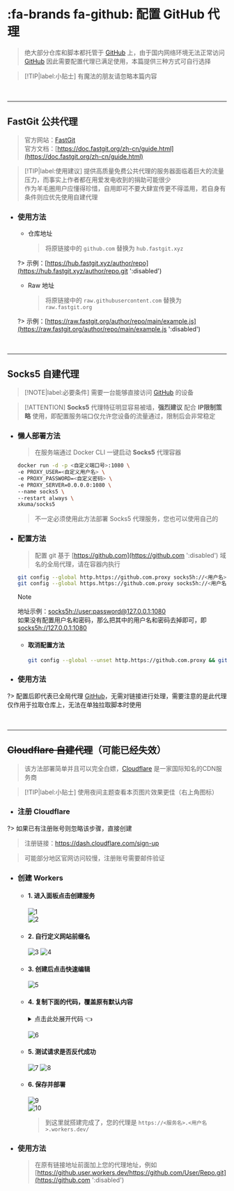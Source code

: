# :fa-brands fa-github: 配置 GitHub 代理
> 绝大部分仓库和脚本都托管于 [GitHub](https://github.com) 上，由于国内网络环境无法正常访问 [GitHub](https://github.com ':disabled') 因此需要配置代理已满足使用，本篇提供三种方式可自行选择

> [!TIP|label:小贴士]
> 有魔法的朋友请忽略本篇内容

ㅤ

***

## FastGit 公共代理
> 官方网站：[FastGit](https://fastgit.org)\
> 官方文档：[https://doc.fastgit.org/zh-cn/guide.html](https://doc.fastgit.org/zh-cn/guide.html)

> [!TIP|label:使用建议]
> 提供高质量免费公共代理的服务器面临着巨大的流量压力，而事实上作者都在用爱发电收到的捐助可能很少\
> 作为羊毛圈用户应懂得珍惜，自用即可不要大肆宣传更不得滥用，若自身有条件则应优先使用自建代理

- ### 使用方法 <!-- {docsify-ignore} -->

    - 仓库地址

        > 将原链接中的 `github.com` 替换为 `hub.fastgit.xyz`

    ?> 示例：[https://hub.fastgit.xyz/author/repo](https://hub.fastgit.xyz/author/repo.git ':disabled')

    - Raw 地址

        > 将原链接中的 `raw.githubusercontent.com` 替换为 `raw.fastgit.org`

    ?> 示例：[https://raw.fastgit.org/author/repo/main/example.js](https://raw.fastgit.org/author/repo/main/example.js ':disabled')

ㅤ

***

## Socks5 自建代理

> [!NOTE|label:必要条件]
> 需要一台能够直接访问 [GitHub](https://github.com) 的设备

> [!ATTENTION]
> **Socks5** 代理特征明显容易被墙，**强烈建议** 配合 **IP限制策略** 使用，即配置服务端口仅允许您设备的流量通过，限制后会非常稳定

- ### 懒人部署方法 <!-- {docsify-ignore} -->

    > 在服务端通过 Docker CLI 一键启动 **Socks5** 代理容器

    ```bash
    docker run -d -p <自定义端口号>:1080 \
    -e PROXY_USER=<自定义用户名> \
    -e PROXY_PASSWORD=<自定义密码> \
    -e PROXY_SERVER=0.0.0.0:1080 \
    --name socks5 \
    --restart always \
    xkuma/socks5
    ```
    > 不一定必须使用此方法部署 Socks5 代理服务，您也可以使用自己的

- ### 配置方法 <!-- {docsify-ignore} -->

    > 配置 git 基于 [https://github.com](https://github.com ':disabled') 域名的全局代理，请在容器内执行

    ```bash
    git config --global http.https://github.com.proxy socks5h://<用户名>:<密码>@<地址>:<端口>
    git config --global https.https://github.com.proxy socks5h://<用户名>:<密码>@<地址>:<端口>
    ```
    > [!NOTE]
    > 地址示例：[socks5h://user:password@127.0.0.1:1080](http://127.0.0.1:1080 ':disabled')\
    > 如果没有配置用户名和密码，那么把其中的用户名和密码去掉即可，即 [socks5h://127.0.0.1:1080](http://127.0.0.1:1080 ':disabled')

    - #### 取消配置方法

        ```bash
        git config --global --unset http.https://github.com.proxy && git config --global --unset https.https://github.com.proxy
        ```

- ### 使用方法 <!-- {docsify-ignore} -->

?> 配置后即代表已全局代理 [GitHub](https://github.com ':disabled')，无需对链接进行处理，需要注意的是此代理仅作用于拉取仓库上，无法在单独拉取脚本时使用

ㅤ

***

## ~~Cloudflare 自建代理~~（可能已经失效）

> 该方法部署简单并且可以完全白嫖，[Cloudflare](https://www.cloudflare.com/zh-cn) 是一家国际知名的CDN服务商

> [!TIP|label:小贴士]
> 使用夜间主题查看本页图片效果更佳（右上角图标）

- ### 注册 Cloudflare <!-- {docsify-ignore} -->

?> 如果已有注册账号则忽略该步骤，直接创建

> 注册链接：https://dash.cloudflare.com/sign-up

> 可能部分地区官网访问较慢，注册账号需要邮件验证

- ### 创建 Workers <!-- {docsify-ignore} -->

    - #### 1. 进入面板点击创建服务 <!-- {docsify-ignore} -->

        ![1](../img/proxy/1.png)\
        ![2](../img/proxy/2.png ':size=1050x450')

    - #### 2. 自行定义网站前缀名 <!-- {docsify-ignore} -->

        ![3](../img/proxy/3.jpeg ':size=1050x450')
        ![4](../img/proxy/4.png ':size=1050x150')

    - #### 3. 创建后点击快速编辑 <!-- {docsify-ignore} -->

        ![5](../img/proxy/5.png ':size=1050x450')

    - #### 4. 复制下面的代码，覆盖原有默认内容 <!-- {docsify-ignore} -->

        <div style='color: var(--themeColor);'>
        <details>

        <summary>点击此处展开代码 👈</summary>

        ```javascript
        'use strict'
        
        /**
         * static files (404.html, sw.js, conf.js)
         */
        const ASSET_URL = 'https://github.com/'
        // 前缀，如果自定义路由为example.com/gh/*，将PREFIX改为 '/gh/'，注意，少一个杠都会错！
        const PREFIX = '/'
        // git使用cnpmjs镜像、分支文件使用jsDelivr镜像的开关，0为关闭，默认开启
        const Config = {
            jsdelivr: 0,
            cnpmjs: 0
        }
        
        /** @type {RequestInit} */
        const PREFLIGHT_INIT = {
            status: 204,
            headers: new Headers({
                'access-control-allow-origin': '*',
                'access-control-allow-methods': 'GET,POST,PUT,PATCH,TRACE,DELETE,HEAD,OPTIONS',
                'access-control-max-age': '1728000',
            }),
        }
        
        const exp1 = /^(?:https?:\/\/)?github\.com\/.+?\/.+?\/(?:releases|archive)\/.*$/i
        const exp2 = /^(?:https?:\/\/)?github\.com\/.+?\/.+?\/(?:blob|raw)\/.*$/i
        const exp3 = /^(?:https?:\/\/)?github\.com\/.+?\/.+?\/(?:info|git-).*$/i
        const exp4 = /^(?:https?:\/\/)?raw\.(?:githubusercontent|github)\.com\/.+?\/.+?\/.+?\/.+$/i
        const exp5 = /^(?:https?:\/\/)?gist\.(?:githubusercontent|github)\.com\/.+?\/.+?\/.+$/i
        
        /**
         * @param {any} body
         * @param {number} status
         * @param {Object<string, string>} headers
         */
        function makeRes(body, status = 200, headers = {}) {
            headers['access-control-allow-origin'] = '*'
            return new Response(body, {status, headers})
        }
        
        /**
         * @param {string} urlStr
         */
        function newUrl(urlStr) {
            try {
                return new URL(urlStr)
            } catch (err) {
                return null
            }
        }
        
        addEventListener('fetch', e => {
            const ret = fetchHandler(e)
                .catch(err => makeRes('cfworker error:\n' + err.stack, 502))
            e.respondWith(ret)
        })
        
        function checkUrl(u) {
            for (let i of [exp1, exp2, exp3, exp4, exp5, ]) {
                if (u.search(i) === 0) {
                    return true
                }
            }
            return false
        }
        
        /**
         * @param {FetchEvent} e
         */
        async function fetchHandler(e) {
            const req = e.request
            const urlStr = req.url
            const urlObj = new URL(urlStr)
            let path = urlObj.searchParams.get('q')
            if (path) {
                return Response.redirect('https://' + urlObj.host + PREFIX + path, 301)
            }
            // cfworker 会把路径中的 `//` 合并成 `/`
            path = urlObj.href.substr(urlObj.origin.length + PREFIX.length).replace(/^https?:\/+/, 'https://')
            if (path.search(exp1) === 0 || path.search(exp5) === 0 || !Config.cnpmjs && (path.search(exp3) === 0 || path.search(exp4) === 0)) {
                return httpHandler(req, path)
            } else if (path.search(exp2) === 0) {
                if (Config.jsdelivr) {
                    const newUrl = path.replace('/blob/', '@').replace(/^(?:https?:\/\/)?github\.com/, 'https://cdn.jsdelivr.net/gh')
                    return Response.redirect(newUrl, 302)
                } else {
                    path = path.replace('/blob/', '/raw/')
                    return httpHandler(req, path)
                }
            } else if (path.search(exp3) === 0) {
                const newUrl = path.replace(/^(?:https?:\/\/)?github\.com/, 'https://github.com.cnpmjs.org')
                return Response.redirect(newUrl, 302)
            } else if (path.search(exp4) === 0) {
                const newUrl = path.replace(/(?<=com\/.+?\/.+?)\/(.+?\/)/, '@$1').replace(/^(?:https?:\/\/)?raw\.(?:githubusercontent|github)\.com/, 'https://cdn.jsdelivr.net/gh')
                return Response.redirect(newUrl, 302)
            } else {
                return fetch(ASSET_URL + path)
            }
        }
        
        /**
         * @param {Request} req
         * @param {string} pathname
         */
        function httpHandler(req, pathname) {
            const reqHdrRaw = req.headers
        
            // preflight
            if (req.method === 'OPTIONS' &&
                reqHdrRaw.has('access-control-request-headers')
            ) {
                return new Response(null, PREFLIGHT_INIT)
            }
        
            const reqHdrNew = new Headers(reqHdrRaw)
        
            let urlStr = pathname
            if (urlStr.startsWith('github')) {
                urlStr = 'https://' + urlStr
            }
            const urlObj = newUrl(urlStr)
        
            /** @type {RequestInit} */
            const reqInit = {
                method: req.method,
                headers: reqHdrNew,
                redirect: 'manual',
                body: req.body
            }
            return proxy(urlObj, reqInit)
        }
        
        /**
         *
         * @param {URL} urlObj
         * @param {RequestInit} reqInit
         */
        async function proxy(urlObj, reqInit) {
            const res = await fetch(urlObj.href, reqInit)
            const resHdrOld = res.headers
            const resHdrNew = new Headers(resHdrOld)
        
            const status = res.status
        
            if (resHdrNew.has('location')) {
                let _location = resHdrNew.get('location')
                if (checkUrl(_location))
                    resHdrNew.set('location', PREFIX + _location)
                else {
                    reqInit.redirect = 'follow'
                    return proxy(newUrl(_location), reqInit)
                }
            }
            resHdrNew.set('access-control-expose-headers', '*')
            resHdrNew.set('access-control-allow-origin', '*')
        
            resHdrNew.delete('content-security-policy')
            resHdrNew.delete('content-security-policy-report-only')
            resHdrNew.delete('clear-site-data')
        
            return new Response(res.body, {
                status,
                headers: resHdrNew,
            })
        }
        ```

        </details>
        </div>

        ![6](../img/proxy/6.png ':size=1050x450')

    - #### 5. 测试请求是否反代成功 <!-- {docsify-ignore} -->

        ![7](../img/proxy/7.png ':size=1050x450')
        ![8](../img/proxy/8.png ':size=1050x450')

    - #### 6. 保存并部署 <!-- {docsify-ignore} -->

        ![9](../img/proxy/9.png)\
        ![10](../img/proxy/10.png)

        > 到这里就搭建完成了，您的代理是 `https://<服务名>.<用户名>.workers.dev/`

- ### 使用方法 <!-- {docsify-ignore} -->

    > 在原有链接地址前面加上您的代理地址，例如 [https://github.user.workers.dev/https://github.com/User/Repo.git](https://github.com ':disabled')

